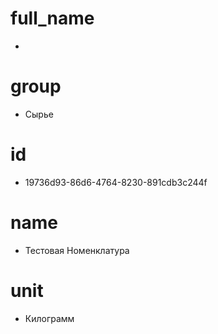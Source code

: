# full_name
- 

# group
- Сырье

# id
- 19736d93-86d6-4764-8230-891cdb3c244f

# name
- Тестовая Номенклатура

# unit
- Килограмм

